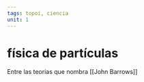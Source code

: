 ```yaml
---
tags: topoi, ciencia
unit: 1
---
```


# física de partículas 

Entre las teorías que nombra [[John Barrows]]
